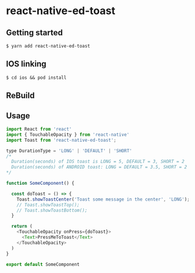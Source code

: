 # react-native-ed-toast

## Getting started
`$ yarn add react-native-ed-toast`
## IOS linking
`$ cd ios && pod install`
## ReBuild 

## Usage
```javascript
import React from 'react'
import { TouchableOpacity } from 'react-native'
import Toast from 'react-native-ed-toast';

type DurationType = 'LONG' | 'DEFAULT' | 'SHORT'
/*
  Duration(seconds) of IOS toast is LONG = 5, DEFAULT = 3, SHORT = 2
  Duration(seconds) of ANDROID toast: LONG = DEFAULT = 3.5, SHORT = 2 
*/

function SomeComponent() {

  const doToast = () => {
    Toast.showToastCenter('Toast some message in the center', 'LONG');
    // Toast.showToastTop();
    // Toast.showToastBottom();
  }

  return (
    <TouchableOpacity onPress={doToast}>
      <Text>PressMeToToast</Text>
    </TouchableOpacity>
  )
}

export default SomeComponent
```
